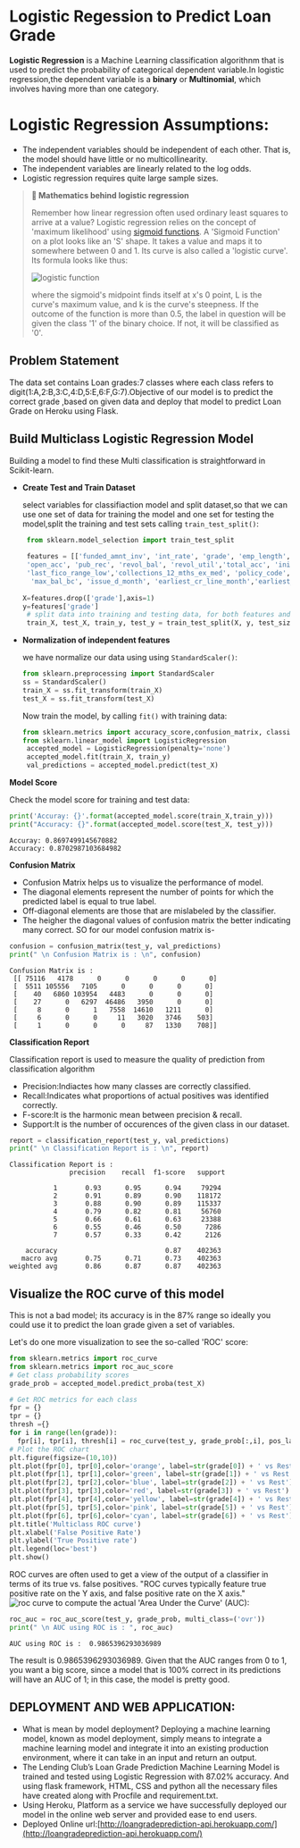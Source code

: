 # Logistic Regession to Predict Loan Grade
**Logistic Regression** is a Machine Learning classification algorithnm that is used to predict the probability of categorical dependent variable.In logistic regression,the dependent variable is a **binary** or **Multinomial**, which involves having more than one category.

# Logistic Regression Assumptions:
- The independent variables should be independent of each other. That is, the model should have little or no multicollinearity.
- The independent variables are linearly related to the log odds.
- Logistic regression requires quite large sample sizes.

> **🧮 Mathematics behind logistic regression**
>
> Remember how linear regression often used ordinary least squares to arrive at a value? Logistic regression relies on the concept of 'maximum likelihood' using [sigmoid functions](https://wikipedia.org/wiki/Sigmoid_function). A 'Sigmoid Function' on a plot looks like an 'S' shape. It takes a value and maps it to somewhere between 0 and 1. Its curve is also called a 'logistic curve'. Its formula looks like thus:
>
> ![logistic function](images/sigmoid.png)
>
> where the sigmoid's midpoint finds itself at x's 0 point, L is the curve's maximum value, and k is the curve's steepness. If the outcome of the function is more than 0.5, the label in question will be given the class '1' of the binary choice. If not, it will be classified as '0'.
 
## Problem Statement
The data set contains Loan grades:7 classes where each class refers to digit(1:A,2:B,3:C,4:D,5:E,6:F,G:7).Objective of our model is to predict the correct grade ,based on given data and deploy that model to predict Loan Grade on Heroku using Flask.

## Build Multiclass Logistic Regression Model
Building a model to find these Multi classification is straightforward in Scikit-learn.
 - **Create Test and Train Dataset**

   select variables for classifiaction model and split dataset,so that we can use one set of data for training the model and one set for testing the model,split the training        and test sets calling `train_test_split()`:
   ```python
    from sklearn.model_selection import train_test_split
    
    features = [['funded_amnt_inv', 'int_rate', 'grade', 'emp_length','annual_inc', 'pymnt_plan', 'dti', 'deling_2yrs', 'fico_range_low','ing_last_6mths', 
    'open_acc', 'pub_rec', 'revol_bal', 'revol_util','total_acc', 'initial_list_status', 'total_rec_late_fee','last_pymnt_amnt', 'last_fico_range_high',
    'last_fico_range_low','collections_12_mths_ex_med', 'policy_code', 'application_type','acc_now_dealing', 'tot_coll_amt', 'tot_cur_bal', 'total_bal_il',
     'max_bal_bc', 'issue_d_month', 'earliest_cr_line_month','earliest_cr_line_year', 'last_pymnt_d_year','last_credit_pull_d_month', 'last_credit_pull_d_year']]
    
   X=features.drop(['grade'],axis=1)
   y=features['grade']
    # split data into training and testing data, for both features and target
    train_X, test_X, train_y, test_y = train_test_split(X, y, test_size= 0.2, random_state=1)
    ```
  - **Normalization of independent features**
  
    we have normalize our data using using `StandardScaler()`:
    ```python
    from sklearn.preprocessing import StandardScaler
    ss = StandardScaler()
    train_X = ss.fit_transform(train_X)
    test_X = ss.fit_transform(test_X)
    ```
    Now train the model, by calling `fit()` with training data:
    ```python
    from sklearn.metrics import accuracy_score,confusion_matrix, classification_report 
    from sklearn.linear_model import LogisticRegression
     accepted_model = LogisticRegression(penalty='none')
     accepted_model.fit(train_X, train_y)
     val_predictions = accepted_model.predict(test_X)
    
    ```
**Model Score**

Check the model score for training and test data:
 ```python
 print('Accuray: {}'.format(accepted_model.score(train_X,train_y)))
print("Accuracy: {}".format(accepted_model.score(test_X, test_y)))
```
```output
Accuray: 0.8697499145670882
Accuracy: 0.8702987103684982
```
**Confusion Matrix**
- Confusion Matrix helps us to visualize the performance of model.
- The diagonal elements represent the number of points for which the predicted label is equal to true label.
- Off-diagonal elements are those that are mislabeled by the classifier.
- The heigher the diagonal values of confusion matrix the better indicating many correct.
SO for our model confusion matrix is-
```python
confusion = confusion_matrix(test_y, val_predictions)
print(" \n Confusion Matrix is : \n", confusion)
```
```output
Confusion Matrix is : 
 [[ 75116   4178      0      0      0      0      0]
 [  5511 105556   7105      0      0      0      0]
 [    40   6860 103954   4483      0      0      0]
 [    27      0   6297  46486   3950      0      0]
 [     8      0      1   7558  14610   1211      0]
 [     6      0      0     11   3020   3746    503]
 [     1      0      0      0     87   1330    708]]
```
**Classification Report**

Classification report is used to measure the quality of prediction from classification algorithm
- Precision:Indiactes how many classes are correctly classified.
- Recall:Indicates what proportions of actual positives was identified correctly.
- F-score:It is the harmonic mean between precision & recall.
- Support:It is the number of occurences of the given class in our dataset.
```python
report = classification_report(test_y, val_predictions)
print(" \n Classification Report is : \n", report)
```
```output
Classification Report is : 
               precision    recall  f1-score   support

           1       0.93      0.95      0.94     79294
           2       0.91      0.89      0.90    118172
           3       0.88      0.90      0.89    115337
           4       0.79      0.82      0.81     56760
           5       0.66      0.61      0.63     23388
           6       0.55      0.46      0.50      7286
           7       0.57      0.33      0.42      2126

    accuracy                           0.87    402363
   macro avg       0.75      0.71      0.73    402363
weighted avg       0.86      0.87      0.87    402363
```

## Visualize the ROC curve of this model

This is not a bad model; its accuracy is in the 87% range so ideally you could use it to predict the loan grade given a set of variables.

Let's do one more visualization to see the so-called 'ROC' score:
```python
from sklearn.metrics import roc_curve
from sklearn.metrics import roc_auc_score
# Get class probability scores
grade_prob = accepted_model.predict_proba(test_X)

# Get ROC metrics for each class
fpr = {}
tpr = {}
thresh ={}
for i in range(len(grade)):
  fpr[i], tpr[i], thresh[i] = roc_curve(test_y, grade_prob[:,i], pos_label=i) 
# Plot the ROC chart
plt.figure(figsize=(10,10))
plt.plot(fpr[0], tpr[0],color='orange', label=str(grade[0]) + ' vs Rest')
plt.plot(fpr[1], tpr[1],color='green', label=str(grade[1]) + ' vs Rest')
plt.plot(fpr[2], tpr[2],color='blue', label=str(grade[2]) + ' vs Rest')
plt.plot(fpr[3], tpr[3],color='red', label=str(grade[3]) + ' vs Rest')
plt.plot(fpr[4], tpr[4],color='yellow', label=str(grade[4]) + ' vs Rest')
plt.plot(fpr[5], tpr[5],color='pink', label=str(grade[5]) + ' vs Rest')
plt.plot(fpr[6], tpr[6],color='cyan', label=str(grade[6]) + ' vs Rest')
plt.title('Multiclass ROC curve')
plt.xlabel('False Positive Rate')
plt.ylabel('True Positive rate')
plt.legend(loc='best')
plt.show()
```
ROC curves are often used to get a view of the output of a classifier in terms of its true vs. false positives. "ROC curves typically feature true positive rate on the Y axis, and false positive rate on the X axis."
![roc curve](https://user-images.githubusercontent.com/78952426/126062638-7c34bbb3-9bf7-44e5-9e3c-5fd0bcd411f9.png)
to compute the actual 'Area Under the Curve' (AUC):
```python
roc_auc = roc_auc_score(test_y, grade_prob, multi_class=('ovr'))
print(" \n AUC using ROC is : ", roc_auc)
```
```output
AUC using ROC is :  0.9865396293036989
```
The result is  0.9865396293036989. Given that the AUC ranges from 0 to 1, you want a big score, since a model that is 100% correct in its predictions will have an AUC of 1; in this case, the model is pretty good.

## **DEPLOYMENT AND WEB APPLICATION:**
  - What is mean by model deployment? Deploying a machine learning model, known as model deployment, simply means to integrate a machine learning model and integrate it into an existing production environment, where it can take in an input and return an output. 
  - The Lending Club’s Loan Grade Prediction Machine Learning Model is trained and tested using Logistic Regression with 87.02% accuracy. And using flask framework, HTML, CSS and python all the necessary files have created along with Procfile and requirement.txt. 
  - Using Heroku, Platform as a service we have successfully deployed our model in the online web server and provided ease to end users.
  - Deployed Online url:[http://loangradeprediction-api.herokuapp.com/](http://loangradeprediction-api.herokuapp.com/)
 
 




